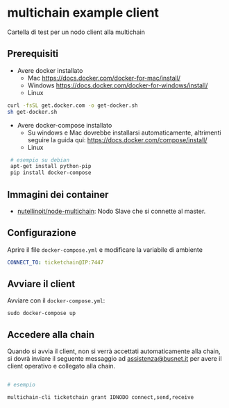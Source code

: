 # multichain example client

Cartella di test per un nodo client alla multichain


## Prerequisiti

* Avere docker installato
    * Mac https://docs.docker.com/docker-for-mac/install/
    * Windows https://docs.docker.com/docker-for-windows/install/
    * Linux
```bash
curl -fsSL get.docker.com -o get-docker.sh
sh get-docker.sh
```
* Avere docker-compose installato
    * Su windows e Mac dovrebbe installarsi automaticamente, altrimenti seguire la guida qui: https://docs.docker.com/compose/install/
    * Linux
```bash
 # esempio su debian
 apt-get install python-pip
 pip install docker-compose
```

## Immagini dei container

* [nutellinoit/node-multichain](https://hub.docker.com/r/nutellinoit/node-multichain/): Nodo Slave che si connette al master.

## Configurazione

Aprire il file ```docker-compose.yml``` e modificare la variabile di ambiente

```yml
CONNECT_TO: ticketchain@IP:7447
```

## Avviare il client

Avviare con il ```docker-compose.yml```:

```
sudo docker-compose up
```


## Accedere alla chain

Quando si avvia il client, non si verrà accettati automaticamente alla chain, si dovrà inviare il seguente messaggio ad assistenza@busnet.it per avere il client operativo e collegato alla chain.

```bash

# esempio

multichain-cli ticketchain grant IDNODO connect,send,receive
```